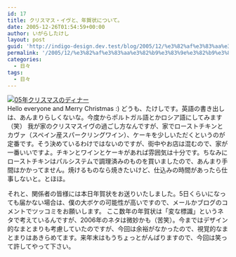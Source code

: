 ```yaml
---
id: 17
title: クリスマス・イヴと、年賀状について。
date: 2005-12-26T01:54:59+00:00
author: いがらしたけし
layout: post
guid: 'http://indigo-design.dev.test/blog/2005/12/%e3%82%af%e3%83%aa%e3%82%b9%e3%83%9e%e3%82%b9%e3%83%bb%e3%82%a4%e3%83%b4%e3%81%a8%e3%80%81%e5%b9%b4%e8%b3%80%e7%8a%b6%e3%81%ab%e3%81%a4%e3%81%84%e3%81%a6%e3%80%82/'
permalink: '/2005/12/%e3%82%af%e3%83%aa%e3%82%b9%e3%83%9e%e3%82%b9%e3%83%bb%e3%82%a4%e3%83%b4%e3%81%a8%e3%80%81%e5%b9%b4%e8%b3%80%e7%8a%b6%e3%81%ab%e3%81%a4%e3%81%84%e3%81%a6%e3%80%82/'
categories:
  - 日々
tags:
  - 日々
---
```

<a href="http://blog-imgs-29.fc2.com/a/r/m/armadillo75/051224a.jpg" target="_blank"><img src="http://blog-imgs-29.fc2.com/a/r/m/armadillo75/051224a.jpg" alt="05年クリスマスのディナー" border="0"></a><br />
Hello everyone and Merry Christmas :)
どうも、たけしです。英語の書き出しは、あんまりらしくないな。今度からポルトガル語とかロシア語にしてみます（笑）
我が家のクリスマスイヴの過ごし方なんですが、家でローストチキンとカヴァ（スペイン産スパークリングワイン）、ケーキを少しいただくというのが定番です。そう決めているわけではないのですが、街中やお店は混むので、家が一番いいですよ。チキンとワインとケーキがあれば雰囲気は十分です。ちなみにローストチキンはパルシステムで調理済みのものを買いましたので、あんまり手間はかかってません。焼けるものなら焼きたいけど、仕込みの時間があったら仕事しないと。とほほ。

<!--more-->
それと、関係者の皆様には本日年賀状をお送りいたしました。5日くらいになっても届かない場合は、僕の大ボケの可能性が高いですので、メールかブログのコメントでツッコミをお願いします。
ここ数年の年賀状は「変な標識」というネタで考えているんですが、2006年のネタは微妙かも（苦笑）。今まではデザイン的なまとまりも考慮していたのですが、今回は余裕がなかったので、視覚的なまとまりはあきらめてます。来年末はもうちょっとがんばりますので、今回は笑って許してやって下さい。